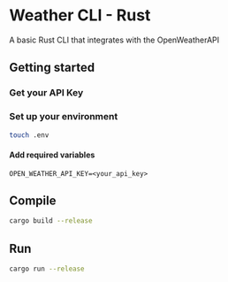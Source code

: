 # Weather CLI - Rust

A basic Rust CLI that integrates with the OpenWeatherAPI

## Getting started

### Get your API Key

### Set up your environment

```bash
touch .env
```

#### Add required variables

```dotenv
OPEN_WEATHER_API_KEY=<your_api_key>
```

## Compile

```bash
cargo build --release
```

## Run

```bash
cargo run --release
```